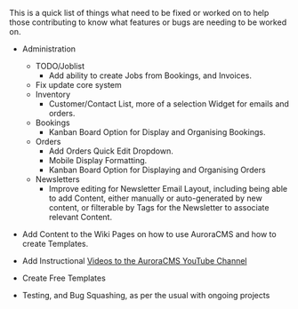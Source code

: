This is a quick list of things what need to be fixed or worked on to help those contributing to know what features or bugs are needing to be worked on.

- Administration
  - TODO/Joblist
    - Add ability to create Jobs from Bookings, and Invoices.
  - Fix update core system
  - Inventory
    - Customer/Contact List, more of a selection Widget for emails and orders.
  - Bookings
    - Kanban Board Option for Display and Organising Bookings.
  - Orders
    - Add Orders Quick Edit Dropdown.
    - Mobile Display Formatting.
    - Kanban Board Option for Displaying and Organising Orders
  - Newsletters
    - Improve editing for Newsletter Email Layout, including being able to add Content, either manually or auto-generated by new content, or filterable by Tags for the Newsletter to associate relevant Content.

- Add Content to the Wiki Pages on how to use AuroraCMS and how to create Templates.
- Add Instructional [Videos to the AuroraCMS YouTube Channel](https://www.youtube.com/channel/UC9vFbrBKmnSgf8TNUBvDX2Q)
- Create Free Templates
- Testing, and Bug Squashing, as per the usual with ongoing projects
